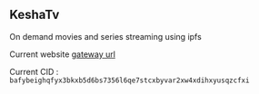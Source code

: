 ## KeshaTv
On demand movies and series streaming using ipfs

Current website [gateway url](https://bafybeighqfyx3bkxb5d6bs7356l6qe7stcxbyvar2xw4xdihxyusqzcfxi.ipfs.astyanax.io/)

Current CID : `bafybeighqfyx3bkxb5d6bs7356l6qe7stcxbyvar2xw4xdihxyusqzcfxi`
